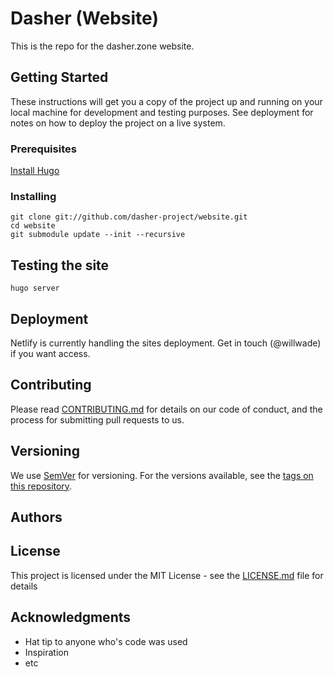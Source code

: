 # Dasher (Website)

This is the repo for the dasher.zone website.

## Getting Started

These instructions will get you a copy of the project up and running on your local machine for development and testing purposes. See deployment for notes on how to deploy the project on a live system.

### Prerequisites

[Install Hugo](https://gohugo.io/getting-started/installing/)

### Installing

```
git clone git://github.com/dasher-project/website.git
cd website
git submodule update --init --recursive
```

## Testing the site

```
hugo server
```


## Deployment

Netlify is currently handling the sites deployment. Get in touch (@willwade) if you want access. 

## Contributing

Please read [CONTRIBUTING.md](https://gist.github.com/PurpleBooth/b24679402957c63ec426) for details on our code of conduct, and the process for submitting pull requests to us.

## Versioning

We use [SemVer](http://semver.org/) for versioning. For the versions available, see the [tags on this repository](https://github.com/your/project/tags). 

## Authors



## License

This project is licensed under the MIT License - see the [LICENSE.md](LICENSE.md) file for details

## Acknowledgments

* Hat tip to anyone who's code was used
* Inspiration
* etc
